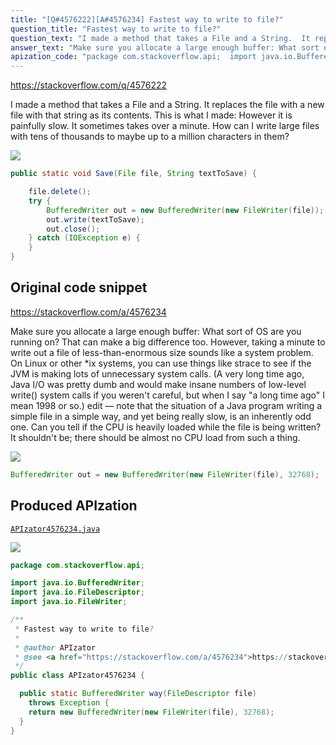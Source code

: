 ```yaml
---
title: "[Q#4576222][A#4576234] Fastest way to write to file?"
question_title: "Fastest way to write to file?"
question_text: "I made a method that takes a File and a String.  It replaces the file with a new file with that string as its contents. This is what I made: However it is painfully slow.  It sometimes takes over a minute. How can I write large files with tens of thousands to maybe up to a million characters in them?"
answer_text: "Make sure you allocate a large enough buffer: What sort of OS are you running on?  That can make a big difference too.  However, taking a minute to write out a file of less-than-enormous size sounds like a system problem.  On Linux or other *ix systems, you can use things like strace to see if the JVM is making lots of unnecessary system calls. (A very long time ago, Java I/O was pretty dumb and would make insane numbers of low-level write() system calls if you weren't careful, but when I say \"a long time ago\" I mean 1998 or so.) edit — note that the situation of a Java program writing a simple file in a simple way, and yet being really slow, is an inherently odd one.  Can you tell if the CPU is heavily  loaded while the file is being written?  It shouldn't be; there should be almost no CPU load from such a thing."
apization_code: "package com.stackoverflow.api;  import java.io.BufferedWriter; import java.io.FileDescriptor; import java.io.FileWriter;  /**  * Fastest way to write to file?  *  * @author APIzator  * @see <a href=\"https://stackoverflow.com/a/4576234\">https://stackoverflow.com/a/4576234</a>  */ public class APIzator4576234 {    public static BufferedWriter way(FileDescriptor file)     throws Exception {     return new BufferedWriter(new FileWriter(file), 32768);   } }"
---
```


https://stackoverflow.com/q/4576222

I made a method that takes a File and a String.  It replaces the file with a new file with that string as its contents.
This is what I made:
However it is painfully slow.  It sometimes takes over a minute.
How can I write large files with tens of thousands to maybe up to a million characters in them?


<div class="code-logo"><img src="/stackoverflow.png" /></div>

```java
public static void Save(File file, String textToSave) {

    file.delete();
    try {
        BufferedWriter out = new BufferedWriter(new FileWriter(file));
        out.write(textToSave);
        out.close();
    } catch (IOException e) {
    }
}
```


## Original code snippet

https://stackoverflow.com/a/4576234

Make sure you allocate a large enough buffer:
What sort of OS are you running on?  That can make a big difference too.  However, taking a minute to write out a file of less-than-enormous size sounds like a system problem.  On Linux or other *ix systems, you can use things like strace to see if the JVM is making lots of unnecessary system calls. (A very long time ago, Java I/O was pretty dumb and would make insane numbers of low-level write() system calls if you weren&#x27;t careful, but when I say &quot;a long time ago&quot; I mean 1998 or so.)
edit — note that the situation of a Java program writing a simple file in a simple way, and yet being really slow, is an inherently odd one.  Can you tell if the CPU is heavily  loaded while the file is being written?  It shouldn&#x27;t be; there should be almost no CPU load from such a thing.

<div class="code-logo"><img src="/stackoverflow.png" /></div>

```java
BufferedWriter out = new BufferedWriter(new FileWriter(file), 32768);
```

## Produced APIzation

[`APIzator4576234.java`](https://github.com/blind-papers/apization-temp-data/raw/main/search/APIzator4576234.java)

<div class="code-logo"><img src="/apizator.png" /></div>

```java
package com.stackoverflow.api;

import java.io.BufferedWriter;
import java.io.FileDescriptor;
import java.io.FileWriter;

/**
 * Fastest way to write to file?
 *
 * @author APIzator
 * @see <a href="https://stackoverflow.com/a/4576234">https://stackoverflow.com/a/4576234</a>
 */
public class APIzator4576234 {

  public static BufferedWriter way(FileDescriptor file)
    throws Exception {
    return new BufferedWriter(new FileWriter(file), 32768);
  }
}

```